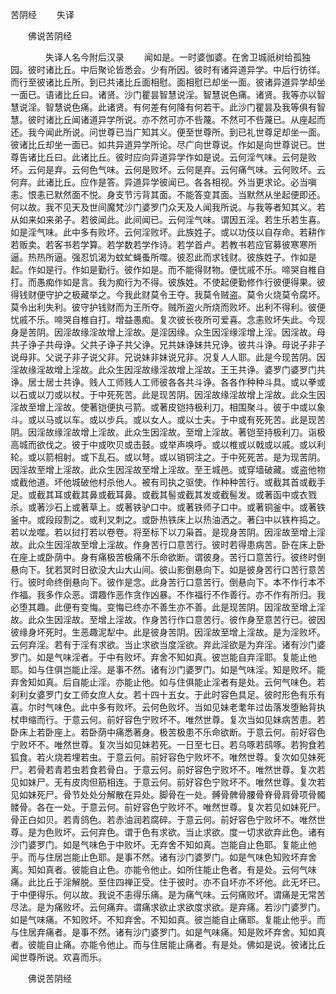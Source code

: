   苦阴经
　　失译




　　佛说苦阴经

　　　　失译人名今附后汉录
　　闻如是。一时婆伽婆。在舍卫城祇树给孤独园。彼时诸比丘。中后聚论皆悉会。少有所因。彼时有诸异道异学。中后行彷徉。而行至彼诸比丘所。到已共诸比丘面相慰。面相慰已却坐一面。彼诸异道异学却坐一面已。语诸比丘曰。诸贤。沙门瞿昙智慧说淫。智慧说色痛。诸贤。我等亦以智慧说淫。智慧说色痛。此诸贤。有何差有何降有何若干。此沙门瞿昙及我等俱有智慧。彼时诸比丘闻诸道异学所说。亦不然可亦不呰蔑。不然可不呰蔑已。从座起而还。我今闻此所说。问世尊已当广知其义。便至世尊所。到已礼世尊足却坐一面。彼诸比丘却坐一面已。如共异道异学所论。尽广向世尊说。作如是向世尊说已。世尊告诸比丘曰。此诸比丘。彼时应向异道异学作如是说。云何淫气味。云何是败坏。云何是弃。云何色气味。云何是败坏。云何是弃。云何痛气味。云何败坏。云何弃。此诸比丘。应作是答。异道异学彼闻已。各各相视。外当更求论。必当嗔恚。恨恚已默然面不悦。身支节污背其面。不能答变其面。当默然从坐起便即还。何以故。我不见天及世间魔梵沙门婆罗门众天及人闻我所说。与我等者知其义。若从如来如来弟子。若彼闻此。此间闻已。云何淫气味。谓因五淫。若生乐若生喜。如是淫气味。此中多有败坏。云何淫败坏。此族姓子。或以功伎以自存命。若耕作若贩卖。若客书若学算。若学数若学作诗。若学首卢。若教书若应官募彼寒寒所逼。热热所逼。强忍饥渴为蚊虻蝇蚤所噬。彼忍此而求钱财。彼族姓子。作如是起。作如是行。作如是勤行。彼作如是。而不能得财物。便忧戚不乐。啼哭自椎自打。而愚痴作如是言。我为痴行为不得。彼族姓。不使起便勤修作行彼便得果。彼得钱财便守护之极藏举之。今我此财莫令王夺。我莫令贼盗。莫令火烧莫令腐坏。莫令出利失利。彼守护钱财而为王所夺。贼所盗火所烧而败坏。出利不得利。彼便忧戚不乐。啼哭自椎自打。增益愚痴。复次彼长夜所可爱喜。念恚败坏失此。今现身是苦阴。因淫故缘淫故增上淫故。是淫因缘。众生因淫缘淫增上淫。因淫故。母共子诤子共母诤。父共子诤子共父诤。兄共妹诤妹共兄诤。彼共斗诤。母说子非子说母非。父说子非子说父非。兄说妹非妹说兄非。况复人人耶。此是今现苦阴。因淫故缘淫故增上淫故。此众生因淫故缘淫故增上淫故。王王共诤。婆罗门婆罗门共诤。居士居士共诤。贱人工师贱人工师彼各各共斗诤。各各作种种斗具。或以拳或以石或以刀或以杖。于中死死苦。此是现苦阴。因淫故缘淫故增上淫故。此众生因淫故至增上淫故。使著铠便执弓箭。或著皮铠持极利刀。相围聚斗。彼于中或以象斗。或以马或以车。或以步兵。或以女人。或以士夫。于中或有死死苦。此是现苦阴。因淫故缘淫故增上淫故。此众生因淫故。至增上淫故。著铠至持极利刀。诣极高城而欲伐之。彼于中或吹贝或击鼓。或举声唤呼。或以椎或以戟或以戚。或以利轮。或以箭相射。或下乱石。或以弩。或以销铜注之。于中死死苦。是为现苦阴。因淫故至增上淫故。此众生因淫故至增上淫故。至王城邑。或穿墙破藏。或盗他物或截他道。坏他城破他村杀他人。被有司执之驱使。作种种苦行。或截其首或截手足。或截其耳或截其鼻或截耳鼻。或截其髻或截其发或截髻发。或著函中或衣戮杀。或著沙石上或著草上。或著铁驴口中。或著铁师子口中。或著铜釜中。或著铁釜中。或段段割之。或利叉刺之。或卧热铁床上以热油洒之。著臼中以铁杵捣之。若以龙噬。若以挝打若以卷卷。将至标下以刀枭首。是现身苦阴。因淫故至增上淫故。此众生因淫故至增上淫故。作身苦行口意苦行。彼时若得患病苦。卧在床上卧在座上或卧荫中。身有痛极苦极痛不乐命欲断。谓彼身。苦行口意苦行。彼终时倒悬向下。犹若冥时日欲没大山大山间。彼山影倒悬向下。如是彼身苦行口苦行意苦行。彼时命终倒悬向下。彼作是念。此身苦行口意苦行。倒悬向下。本不作行本不作福。我多作众恶。谓趣作恶作贪作凶暴。不作福行不作善行。亦不作有所归。我必堕其趣。此便有变悔。变悔已终亦不善生亦不善。此是现苦阴。因淫故至增上淫故。此众生因淫故。至增上淫故。作身苦行作口意苦行。彼作身至意苦行已。彼因彼缘身坏死时。生恶趣泥犁中。此是彼身苦阴。因淫故至增上淫故。是为淫败坏。云何弃淫。若有于淫有求欲。当止求欲当度淫欲。弃此淫欲是为弃淫。诸有沙门婆罗门。如是气味淫者。于中有败坏。弃舍不知如真。彼岂能自弃淫耶。复能止他耶。如与住俱岂能止淫。是事不然。诸有沙门婆罗门。如是气味淫。知是败坏。能弃舍知如真。后自能止淫。亦能止他。如与住俱能止淫者有是处。云何气味色。若刹利女婆罗门女工师女庶人女。若十四十五女。于此时容色具足。彼时形色有乐有喜。尔时气味色。此中多有败坏。云何色败坏。当如见妹老耄年过齿落发堕鲐背执杖申缩而行。于意云何。前好容色宁败坏不。唯然世尊。复次当如见妹病苦患。若卧床上若卧座上。若卧荫中痛悉著身。极苦极患不乐命欲断。于意云何。前好容色宁败坏不。唯然世尊。复次当如见妹若死。一日至七日。若乌啄若鸱啄。若狗食若狐食。若火烧若埋若虫。于意云何。前好容色宁败坏不。唯然世尊。复次如见妹死尸。若骨若青若虫若食若骨白。于意云何。前好容色宁败坏不。唯然世尊。复次若见如妹尸。无有皮肉但筋相连。于意云何。前好容色宁败坏不。唯然世尊。复次若见如妹死尸。骨节处处分解散在异处。脚骨在一处。髆骨髀骨腰骨脊骨肩骨项骨髑髅骨。各在一处。于意云何。前好容色宁败坏不。唯然世尊。复次若见如妹死尸。骨正白如贝。若青鸽色。若赤油润若腐碎。于意云何。前好容色宁败坏不。唯然世尊。是为色败坏。云何弃色。谓于色有求欲。当止求欲。度一切求欲弃此色。诸有沙门婆罗门。如是气味色于中败坏。无弃舍不知如真。岂能自止色耶。复能止他乎。而与住居岂能止色耶。是事不然。诸有沙门婆罗门。如是气味色知败坏弃舍离。知如真者。彼能自止色。亦能令他止。如所住能止色者。有是处。云何气味痛。此比丘于淫解脱。至住四禅正受。住于彼时。亦不自坏亦不坏他。此无坏已。于中便得乐。何以故。我说不恚得乐痛。是为痛气味。云何痛败坏。谓痛是无常苦尽法。是为痛败坏。云何痛弃。谓痛求欲止求欲度求欲。是弃痛。若沙门婆罗门。如是气味痛。不知败坏。不知弃舍。不知如真。彼岂能自止痛耶。复能止他乎。而与住居弃痛者。是事不然。诸有沙门婆罗门。如是气味痛。知是败坏弃舍。知如真者。彼能自止痛。亦能令他止。而与住居能止痛者。有是处。佛如是说。彼诸比丘闻世尊所说。欢喜而乐。

　　佛说苦阴经


